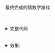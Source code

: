 
最终完成的猜数字游戏 

<br>
<br>
<details>
    <summary>完整代码</summary>

```rust, no_run
use std::io;
use std::cmp::Ordering;
use rand::Rng;

fn main() {
    println!("Guess the number!");

    let secret_number = rand::thread_rng().gen_range(1, 101);

    loop {
        println!("Please input your guess.");

        let mut guess = String::new();

        io::stdin().read_line(&mut guess)
            .expect("Failed to read line");

        let guess: u32 = match guess.trim().parse() {
            Ok(num) => num,
            Err(_) => continue,
        };

        println!("You guessed: {}", guess);

        match guess.cmp(&secret_number) {
            Ordering::Less => println!("Too small!"),
            Ordering::Greater => println!("Too big!"),
            Ordering::Equal => {
                println!("You win!");
                break;
            }
        }
    }
}

```
</details>


<br>
<br>
<details>
    <summary>效果: </summary> 

在 console 输入 cargo run 编译并开始运行游戏。  

<iframe frameborder="0" width="100%" height="600px" src="https://replit.com/@jackymao/guessinggame?lite=true"></iframe>

</details>
